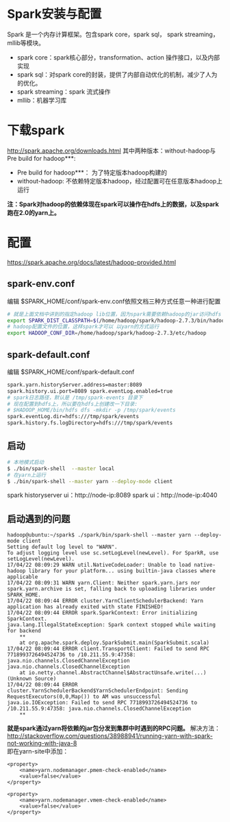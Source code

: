 # Spark安装与配置
Spark 是一个内存计算框架。包含spark core，spark sql， spark streaming， mllib等模块。

* spark core：spark核心部分，transformation、action 操作接口，以及内部实现
* spark sql：对spark core的封装，提供了内部自动优化的机制，减少了人为的优化。
* spark streaming：spark 流式操作
* mllib：机器学习库

# 下载spark
http://spark.apache.org/downloads.html
其中两种版本：without-hadoop与Pre build for hadoop***:    
* Pre build for hadoop***： 为了特定版本hadoop构建的
* without-hadoop: 不依赖特定版本hadoop，经过配置可在任意版本hadoop上运行

**注：Spark对hadoop的依赖体现在spark可以操作在hdfs上的数据，以及spark跑在2.0的yarn上。**

# 配置
https://spark.apache.org/docs/latest/hadoop-provided.html

## spark-env.conf

编辑 $SPARK_HOME/conf/spark-env.conf依照文档三种方式任意一种进行配置
```bash
# 就是上面文档中讲到的指定hadoop lib位置，因为spark需要依赖hadoop的jar访问hdfs
export SPARK_DIST_CLASSPATH=$(/home/hadoop/spark/hadoop-2.7.3/bin/hadoop classpath)
# hadoop配置文件的位置，这样spark才可以 以yarn的方式运行
export HADOOP_CONF_DIR=/home/hadoop/spark/hadoop-2.7.3/etc/hadoop
```

## spark-default.conf
编辑 $SPARK_HOME/conf/spark-default.conf   
```bash
spark.yarn.historyServer.address=master:8089
spark.history.ui.port=8089 spark.eventLog.enabled=true
# spark日志路径，默认是 /tmp/spark-events 目录下
# 现在配置到hdfs上，所以要在hdfs上创建改一下目录:
# $HADOOP_HOME/bin/hdfs dfs -mkdir -p /tmp/spark/events
spark.eventLog.dir=hdfs:///tmp/spark/events
spark.history.fs.logDirectory=hdfs:///tmp/spark/events
```

## 启动
```bash
# 本地模式启动
$ ./bin/spark-shell  --master local
# 在yarn上运行
$ ./bin/spark-shell --master yarn --deploy-mode client
```

spark historyserver ui：http://node-ip:8089
spark ui：http://node-ip:4040

## 启动遇到的问题

```
hadoop@ubuntu:~/spark$ ./spark/bin/spark-shell --master yarn --deploy-mode client
Setting default log level to "WARN".
To adjust logging level use sc.setLogLevel(newLevel). For SparkR, use setLogLevel(newLevel).
17/04/22 08:09:29 WARN util.NativeCodeLoader: Unable to load native-hadoop library for your platform... using builtin-java classes where applicable
17/04/22 08:09:31 WARN yarn.Client: Neither spark.yarn.jars nor spark.yarn.archive is set, falling back to uploading libraries under SPARK_HOME.
17/04/22 08:09:44 ERROR cluster.YarnClientSchedulerBackend: Yarn application has already exited with state FINISHED!
17/04/22 08:09:44 ERROR spark.SparkContext: Error initializing SparkContext.
java.lang.IllegalStateException: Spark context stopped while waiting for backend
	**
	at org.apache.spark.deploy.SparkSubmit.main(SparkSubmit.scala)
17/04/22 08:09:44 ERROR client.TransportClient: Failed to send RPC 7718993726494524736 to /10.211.55.9:47358: java.nio.channels.ClosedChannelException
java.nio.channels.ClosedChannelException
	at io.netty.channel.AbstractChannel$AbstractUnsafe.write(...)(Unknown Source)
17/04/22 08:09:44 ERROR cluster.YarnSchedulerBackend$YarnSchedulerEndpoint: Sending RequestExecutors(0,0,Map()) to AM was unsuccessful
java.io.IOException: Failed to send RPC 7718993726494524736 to /10.211.55.9:47358: java.nio.channels.ClosedChannelException
	**
```
**就是spark通过yarn将依赖的jar包分发到集群中时遇到的RPC问题。**
解决方法：http://stackoverflow.com/questions/38988941/running-yarn-with-spark-not-working-with-java-8    
即在yarn-site中添加：
```property
<property>
    <name>yarn.nodemanager.pmem-check-enabled</name>
    <value>false</value>
</property>

<property>
    <name>yarn.nodemanager.vmem-check-enabled</name>
    <value>false</value>
</property>
```
